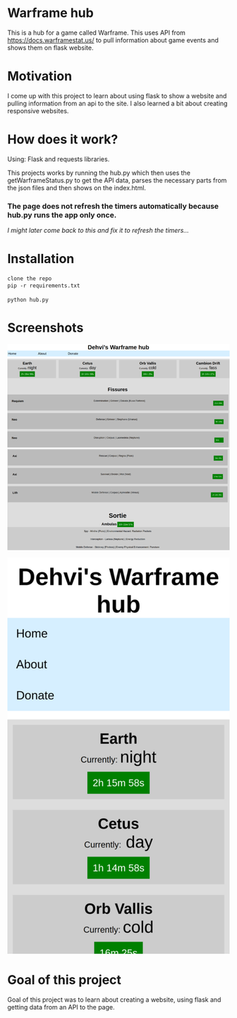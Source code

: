 # Warframe hub

This is a hub for a game called Warframe. This uses API from https://docs.warframestat.us/ to pull information about game events and shows them on flask website.

# Motivation

I come up with this project to learn about using flask to show a website and pulling information from an api to the site. I also learned a bit about creating responsive websites.

# How does it work?
Using: Flask and requests libraries.

This projects works by running the hub.py which then uses the getWarframeStatus.py to get the API data, parses the necessary parts from the json files and then shows on the index.html. 

### The page does not refresh the timers automatically because hub.py runs the app only once. 
_I might later come back to this and fix it to refresh the timers..._

# Installation

```
clone the repo 
pip -r requirements.txt

python hub.py
```

# Screenshots

![homepage_top](images/homepage_top_smaller.png "index page top part")
![homepage_bottom](images/homepage_bottom_smaller.png "index page bottom part")

![responsive_home](images/top_responsive_smaller.png "responsive image top")

# Goal of this project

Goal of this project was to learn about creating a website, using flask and getting data from an API to the page.
